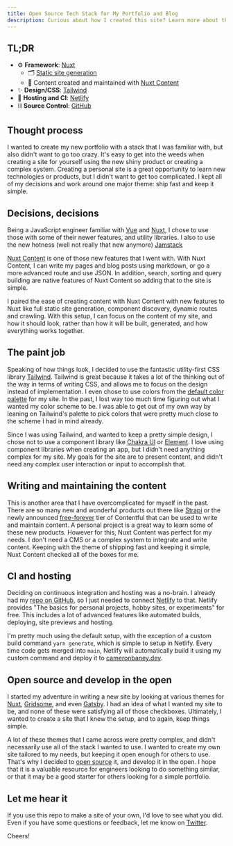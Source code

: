 ```yaml
---
title: Open Source Tech Stack for My Portfolio and Blog
description: Curious about how I created this site? Learn more about the tech stack, thought process around selecting everything, and how you can use it yourself.
---
```


## TL;DR

- ⚙️ **Framework**: [Nuxt](https://nuxtjs.org)
  - 🗂 [Static site generation](https://nuxtjs.org/guides/concepts/static-site-generation)
  - 📄 Content created and maintained with [Nuxt Content](https://content.nuxtjs.org)
- ✨ **Design/CSS**: [Tailwind](https://tailwindcss.com)
- 🚀 **Hosting and CI**: [Netlify](https://netlify.com)
- ⛓ **Source Control**: [GitHub](https://github.com/cameronbaney/portfolio-2020)

## Thought process

I wanted to create my new portfolio with a stack that I was familiar with, but also didn't want to go too crazy. It's easy to get into the weeds when creating a site for yourself using the new shiny product or creating a complex system. Creating a personal site is a great opportunity to learn new technologies or products, but I didn't want to get too complicated. I kept all of my decisions and work around one major theme: ship fast and keep it simple.

## Decisions, decisions

Being a JavaScript engineer familiar with [Vue](https://vuejs.org) and [Nuxt](https://nuxtjs.org), I chose to use those with some of their newer features, and utility libraries. I also to use the new hotness (well not really that new anymore) [Jamstack](https://jamstack.org/)

[Nuxt Content](https://content.nuxtjs.org/) is one of those new features that I went with. With Nuxt Content, I can write my pages and blog posts using markdown, or go a more advanced route and use JSON. In addition, search, sorting and query building are native features of Nuxt Content so adding that to the site is simple.

I paired the ease of creating content with Nuxt Content with new features to Nuxt like full static site generation, component discovery, dynamic routes and crawling. With this setup, I can focus on the content of my site, and how it should look, rather than how it will be built, generated, and how everything works together.

## The paint job

Speaking of how things look, I decided to use the fantastic utility-first CSS library [Tailwind](https://tailwindcss.com/). Tailwind is great because it takes a lot of the thinking out of the way in terms of writing CSS, and allows me to focus on the design instead of implementation. I even chose to use colors from the [default color palette](https://tailwindcss.com/docs/customizing-colors/#default-color-palette) for my site. In the past, I lost way too much time figuring out what I wanted my color scheme to be. I was able to get out of my own way by leaning on Tailwind's palette to pick colors that were pretty much close to the scheme I had in mind already.

Since I was using Tailwind, and wanted to keep a pretty simple design, I chose not to use a component library like [Chakra UI](https://vue.chakra-ui.com/) or [Element](https://element.eleme.io). I love using component libraries when creating an app, but I didn't need anything complex for my site. My goals for the site are to present content, and didn't need any complex user interaction or input to accomplish that.

## Writing and maintaining the content

This is another area that I have overcomplicated for myself in the past. There are so many new and wonderful products out there like [Strapi](https://strapi.io/) or the newly announced [free-forever](https://twitter.com/contentful/status/1282667900013338626) tier of Contentful that can be used to write and maintain content. A personal project is a great way to learn some of these new products. However for this, Nuxt Content was perfect for my needs. I don't need a CMS or a complex system to integrate and write content. Keeping with the theme of shipping fast and keeping it simple, Nuxt Content checked all of the boxes for me.

## CI and hosting

Deciding on continuous integration and hosting was a no-brain. I already had my [repo on GitHub](https://github.com/cameronbaney/portfolio-2020), so I just needed to connect [Netlify](https://www.netlify.com/) to that. Netlify provides "The basics for personal projects, hobby sites, or experiments" for free. This includes a lot of advanced features like automated builds, deploying, site previews and hosting.

I'm pretty much using the default setup, with the exception of a custom build command `yarn generate`, which is simple to setup in Netlify. Every time code gets merged into `main`, Netlify will automatically build it using my custom command and deploy it to [cameronbaney.dev](https://cameronbaney.dev).

## Open source and develop in the open

I started my adventure in writing a new site by looking at various themes for [Nuxt](https://nuxtjs.org/themes), [Gridsome](https://gridsome.org/starters/), and even [Gatsby](https://www.gatsbyjs.org/docs/themes/). I had an idea of what I wanted my site to be, and none of these were satisfying all of those checkboxes. Ultimately, I wanted to create a site that I knew the setup, and to again, keep things simple.

A lot of these themes that I came across were pretty complex, and didn't necessarily use all of the stack I wanted to use. I wanted to create my own site tailored to my needs, but keeping it open enough for others to use. That's why I decided to [open source](https://github.com/cameronbaney/portfolio-2020) it, and develop it in the open. I hope that it is a valuable resource for engineers looking to do something similar, or that it may be a good starter for others looking for a simple portfolio.

## Let me hear it

If you use this repo to make a site of your own, I'd love to see what you did. Even if you have some questions or feedback, let me know on [Twitter](https://twitter.com/cameronbaney).

Cheers!
